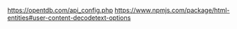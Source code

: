 https://opentdb.com/api_config.php
https://www.npmjs.com/package/html-entities#user-content-decodetext-options